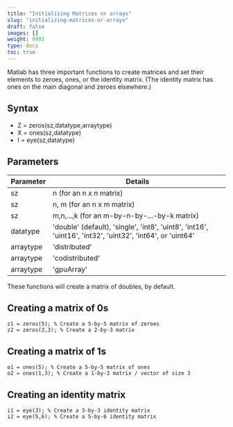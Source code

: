 ```yaml
---
title: "Initializing Matrices or arrays"
slug: "initializing-matrices-or-arrays"
draft: false
images: []
weight: 9993
type: docs
toc: true
---
```


Matlab has three important functions to create matrices and set their elements to zeroes, ones, or the identity matrix.
(The identity matrix has ones on the main diagonal and zeroes elsewhere.)


## Syntax
 - Z = zeros(sz,datatype,arraytype)
 - X = ones(sz,datatype)
 - I = eye(sz,datatype)

## Parameters
| Parameter | Details |
| --------- | ------- |
| sz | n (for an n x n matrix) |
| sz | n, m (for an n x m matrix) |
| sz | m,n,...,k (for an m-by-n-by-...-by-k matrix) |
| datatype | 'double' (default), 'single', 'int8', 'uint8', 'int16', 'uint16', 'int32', 'uint32', 'int64', or 'uint64' |
| arraytype | 'distributed' |
| arraytype | 'codistributed' |
| arraytype | 'gpuArray' |

These functions will create a matrix of doubles, by default.

## Creating a matrix of 0s
    z1 = zeros(5); % Create a 5-by-5 matrix of zeroes
    z2 = zeros(2,3); % Create a 2-by-3 matrix

## Creating a matrix of 1s


    o1 = ones(5); % Create a 5-by-5 matrix of ones
    o2 = ones(1,3); % Create a 1-by-3 matrix / vector of size 3

## Creating an identity matrix


    i1 = eye(3); % Create a 3-by-3 identity matrix
    i2 = eye(5,6); % Create a 5-by-6 identity matrix

